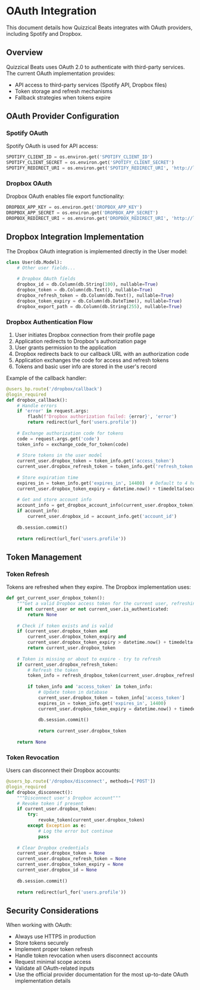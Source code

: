 # OAuth Integration

This document details how Quizzical Beats integrates with OAuth providers, including Spotify and Dropbox.

## Overview

Quizzical Beats uses OAuth 2.0 to authenticate with third-party services. The current OAuth implementation provides:

- API access to third-party services (Spotify API, Dropbox files)
- Token storage and refresh mechanisms
- Fallback strategies when tokens expire

## OAuth Provider Configuration

### Spotify OAuth

Spotify OAuth is used for API access:

```python
SPOTIFY_CLIENT_ID = os.environ.get('SPOTIFY_CLIENT_ID')
SPOTIFY_CLIENT_SECRET = os.environ.get('SPOTIFY_CLIENT_SECRET')
SPOTIFY_REDIRECT_URI = os.environ.get('SPOTIFY_REDIRECT_URI', 'http://localhost:5000/auth/spotify/callback')
```

### Dropbox OAuth

Dropbox OAuth enables file export functionality:

```python
DROPBOX_APP_KEY = os.environ.get('DROPBOX_APP_KEY')
DROPBOX_APP_SECRET = os.environ.get('DROPBOX_APP_SECRET')
DROPBOX_REDIRECT_URI = os.environ.get('DROPBOX_REDIRECT_URI', 'http://localhost:5000/users/dropbox/callback')
```

## Dropbox Integration Implementation

The Dropbox OAuth integration is implemented directly in the User model:

```python
class User(db.Model):
    # Other user fields...
    
    # Dropbox OAuth fields
    dropbox_id = db.Column(db.String(100), nullable=True)
    dropbox_token = db.Column(db.Text(), nullable=True)
    dropbox_refresh_token = db.Column(db.Text(), nullable=True)
    dropbox_token_expiry = db.Column(db.DateTime(), nullable=True)
    dropbox_export_path = db.Column(db.String(255), nullable=True)
```

### Dropbox Authentication Flow

1. User initiates Dropbox connection from their profile page
2. Application redirects to Dropbox's authorization page
3. User grants permission to the application
4. Dropbox redirects back to our callback URL with an authorization code
5. Application exchanges the code for access and refresh tokens
6. Tokens and basic user info are stored in the user's record

Example of the callback handler:

```python
@users_bp.route('/dropbox/callback')
@login_required
def dropbox_callback():
    # Handle errors
    if 'error' in request.args:
        flash(f'Dropbox authorization failed: {error}', 'error')
        return redirect(url_for('users.profile'))
    
    # Exchange authorization code for tokens
    code = request.args.get('code')
    token_info = exchange_code_for_token(code)
    
    # Store tokens in the user model
    current_user.dropbox_token = token_info.get('access_token')
    current_user.dropbox_refresh_token = token_info.get('refresh_token')
    
    # Store expiration time
    expires_in = token_info.get('expires_in', 14400)  # Default to 4 hours
    current_user.dropbox_token_expiry = datetime.now() + timedelta(seconds=expires_in)
    
    # Get and store account info
    account_info = get_dropbox_account_info(current_user.dropbox_token)
    if account_info:
        current_user.dropbox_id = account_info.get('account_id')
        
    db.session.commit()
    
    return redirect(url_for('users.profile'))
```

## Token Management

### Token Refresh

Tokens are refreshed when they expire. The Dropbox implementation uses:

```python
def get_current_user_dropbox_token():
    """Get a valid Dropbox access token for the current user, refreshing if needed"""
    if not current_user or not current_user.is_authenticated:
        return None
    
    # Check if token exists and is valid
    if (current_user.dropbox_token and 
        current_user.dropbox_token_expiry and 
        current_user.dropbox_token_expiry > datetime.now() + timedelta(minutes=5)):
        return current_user.dropbox_token
    
    # Token is missing or about to expire - try to refresh
    if current_user.dropbox_refresh_token:
        # Refresh the token
        token_info = refresh_dropbox_token(current_user.dropbox_refresh_token)
        
        if token_info and 'access_token' in token_info:
            # Update token in database
            current_user.dropbox_token = token_info['access_token']
            expires_in = token_info.get('expires_in', 14400)
            current_user.dropbox_token_expiry = datetime.now() + timedelta(seconds=expires_in)
            
            db.session.commit()
            
            return current_user.dropbox_token
    
    return None
```

### Token Revocation

Users can disconnect their Dropbox accounts:

```python
@users_bp.route('/dropbox/disconnect', methods=['POST'])
@login_required
def dropbox_disconnect():
    """Disconnect user's Dropbox account"""
    # Revoke token if present
    if current_user.dropbox_token:
        try:
            revoke_token(current_user.dropbox_token)
        except Exception as e:
            # Log the error but continue
            pass
    
    # Clear Dropbox credentials
    current_user.dropbox_token = None
    current_user.dropbox_refresh_token = None
    current_user.dropbox_token_expiry = None
    current_user.dropbox_id = None
    
    db.session.commit()
    
    return redirect(url_for('users.profile'))
```

## Security Considerations

When working with OAuth:

- Always use HTTPS in production
- Store tokens securely
- Implement proper token refresh
- Handle token revocation when users disconnect accounts
- Request minimal scope access
- Validate all OAuth-related inputs
- Use the official provider documentation for the most up-to-date OAuth implementation details